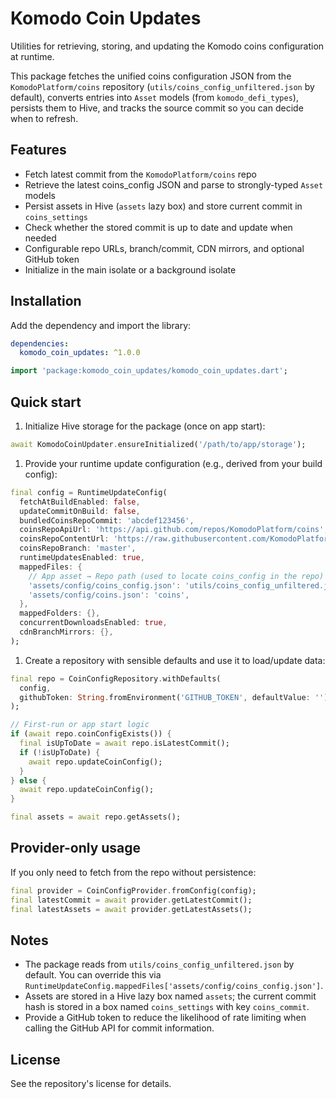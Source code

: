 # Komodo Coin Updates

Utilities for retrieving, storing, and updating the Komodo coins configuration at runtime.

This package fetches the unified coins configuration JSON from the `KomodoPlatform/coins` repository (`utils/coins_config_unfiltered.json` by default), converts entries into `Asset` models (from `komodo_defi_types`), persists them to Hive, and tracks the source commit so you can decide when to refresh.

## Features

- Fetch latest commit from the `KomodoPlatform/coins` repo
- Retrieve the latest coins_config JSON and parse to strongly-typed `Asset` models
- Persist assets in Hive (`assets` lazy box) and store current commit in `coins_settings`
- Check whether the stored commit is up to date and update when needed
- Configurable repo URLs, branch/commit, CDN mirrors, and optional GitHub token
- Initialize in the main isolate or a background isolate

## Installation

Add the dependency and import the library:

```yaml
dependencies:
  komodo_coin_updates: ^1.0.0
```

```dart
import 'package:komodo_coin_updates/komodo_coin_updates.dart';
```

## Quick start

1. Initialize Hive storage for the package (once on app start):

```dart
await KomodoCoinUpdater.ensureInitialized('/path/to/app/storage');
```

1. Provide your runtime update configuration (e.g., derived from your build config):

```dart
final config = RuntimeUpdateConfig(
  fetchAtBuildEnabled: false,
  updateCommitOnBuild: false,
  bundledCoinsRepoCommit: 'abcdef123456',
  coinsRepoApiUrl: 'https://api.github.com/repos/KomodoPlatform/coins',
  coinsRepoContentUrl: 'https://raw.githubusercontent.com/KomodoPlatform/coins',
  coinsRepoBranch: 'master',
  runtimeUpdatesEnabled: true,
  mappedFiles: {
    // App asset → Repo path (used to locate coins_config in the repo)
    'assets/config/coins_config.json': 'utils/coins_config_unfiltered.json',
    'assets/config/coins.json': 'coins',
  },
  mappedFolders: {},
  concurrentDownloadsEnabled: true,
  cdnBranchMirrors: {},
);
```

1. Create a repository with sensible defaults and use it to load/update data:

```dart
final repo = CoinConfigRepository.withDefaults(
  config,
  githubToken: String.fromEnvironment('GITHUB_TOKEN', defaultValue: ''),
);

// First-run or app start logic
if (await repo.coinConfigExists()) {
  final isUpToDate = await repo.isLatestCommit();
  if (!isUpToDate) {
    await repo.updateCoinConfig();
  }
} else {
  await repo.updateCoinConfig();
}

final assets = await repo.getAssets();
```

## Provider-only usage

If you only need to fetch from the repo without persistence:

```dart
final provider = CoinConfigProvider.fromConfig(config);
final latestCommit = await provider.getLatestCommit();
final latestAssets = await provider.getLatestAssets();
```

## Notes

- The package reads from `utils/coins_config_unfiltered.json` by default. You can override this via `RuntimeUpdateConfig.mappedFiles['assets/config/coins_config.json']`.
- Assets are stored in a Hive lazy box named `assets`; the current commit hash is stored in a box named `coins_settings` with key `coins_commit`.
- Provide a GitHub token to reduce the likelihood of rate limiting when calling the GitHub API for commit information.

## License

See the repository's license for details.
